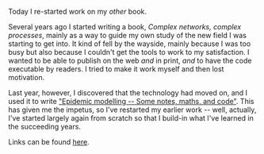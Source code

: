 <!--
.. title: Re-starting "Complex networks, complex processes"
.. slug: re-starting-complex-networks-complex-processes
.. date: 2021-05-07 17:23:38 UTC+01:00
.. tags: news, book, complex networks, research
.. category:
.. link:
.. description:
.. type: text
-->

Today I re-started work on my *other* book.

<!-- TEASER_END -->

Several years ago I started writing a book, *Complex networks,
complex processes*, mainly as a way to guide my own study of the new
field I was starting to get into. It kind of fell by the wayside,
mainly because I was too busy but also because I couldn't get the
tools to work to my satisfaction. I wanted to be able to publish on
the web *and* in print, *and* to have the code executable by
readers. I tried to make it work myself and then lost motivation.

Last year, however, I discovered that the technology had moved on, and
I used it to write ["Epidemic modelling -- Some notes, maths, and
code"](/writing/em-book/). This has given me the impetus, so I've
restarted my earlier work -- well, actually, I've started largely
again from scratch so that I build-in what I've learned in the
succeeding years.

Links can be found [here](/writing/cncp-book/).
